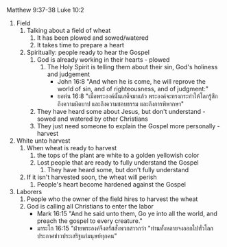 Matthew 9:37-38
Luke 10:2

1. Field
    1. Talking about a field of wheat
        1. It has been plowed and sowed/watered
        2. It takes time to prepare a heart
    2. Spiritually: people ready to hear the Gospel
        1. God is already working in their hearts - plowed
            1. The Holy Spirit is telling them about their sin, God's holiness and judgement
                - John 16:8 "And when he is come, he will reprove the world of sin, and of righteousness, and of judgment:"
                - ยอห์น 16:8 "เมื่อพระองค์นั้นเสด็จมาแล้ว พระองค์จะทรงกระทำให้โลกรู้สึกถึงความผิดบาป และถึงความชอบธรรม และถึงการพิพากษา"
        2. They have heard some about Jesus, but don't understand - sowed and watered by other Christians
        3. They just need someone to explain the Gospel more personally - harvest
2. White unto harvest
    1. When wheat is ready to harvest
        1. the tops of the plant are white to a golden yellowish color
        2. Lost people that are ready to fully understand the Gospel
            1. They have heard some, but don't fully understand
    2. If it isn't harvested soon, the wheat will perish
        1. People's heart become hardened against the Gospel
3. Laborers
    1. People who the owner of the field hires to harvest the wheat
    2. God is calling all Christians to enter the labor
        - Mark 16:15 "And he said unto them, Go ye into all the world, and preach the gospel to every creature."
        - มาระโก 16:15 "ฝ่ายพระองค์จึงตรัสสั่งพวกสาวกว่า "ท่านทั้งหลายจงออกไปทั่วโลกประกาศข่าวประเสริฐแก่มนุษย์ทุกคน"

